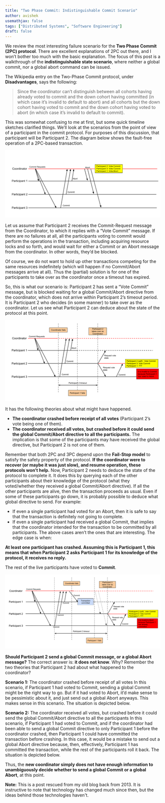 ```yaml
---
title: "Two Phase Commit: Indistinguishable Commit Scenario"
author: avishek
usemathjax: false
tags: ["Distributed Systems", "Software Engineering"]
draft: false
---
```


We review the most interesting failure scenario for the **Two Phase Commit (2PC) protocol**. There are excellent explanations of 2PC out there, and I won’t bother too much with the basic explanation. The focus of this post is a walkthrough of the **indistinguishable state scenario**, where neither a global commit, nor a global abort command can be issued.

The Wikipedia entry on the Two-Phase Commit protocol, under **Disadvantages**, says the following:

> Since the coordinator can’t distinguish between all cohorts having already voted to commit and the down cohort having committed (in which case it’s invalid to default to abort) and all cohorts but the down cohort having voted to commit and the down cohort having voted to abort (in which case it’s invalid to default to commit).

This was somewhat confusing to me at first, but some quick timeline sketches clarified things. We’ll look at the scenarios from the point of view of a participant in the commit protocol. For purposes of this discussion, that participant will be Participant 2. The diagram below shows the fault-free operation of a 2PC-based transaction.

![Two Phase Commit - No Failures](/assets/images/two-phase-commit-no-failures.png)

Let us assume that Participant 2 receives the Commit-Request message from the Coordinator, to which it replies with a “Vote Commit” message. If there are no failures at all, all the participants voting to commit would perform the operations in the transaction, including acquiring resource locks and so forth, and would wait for either a Commit or an Abort message from the coordinator. In other words, they’d be blocked.

Of course, we do not want to hold up other transactions competing for the same resources indefinitely (which will happen if no Commit/Abort messages arrive at all). Thus the (partial) solution is for one of the participants to take over as the coordinator once a timeout has expired.

So, this is what our scenario is: Participant 2 has sent a “Vote Commit” message, but is blocked waiting for a global Commit/Abort directive from the coordinator, which does not arrive within Participant 2’s timeout period. It is Participant 2 who decides (in some manner) to take over as the coordinator. Let us see what Participant 2 can deduce about the state of the protocol at this point.

![Two Phase Commit - Failure Scenario 1](/assets/images/two-phase-commit-failure-scenario-1.png)

It has the following theories about what might have happened.

- **The coordinator crashed before receipt of all votes** (Participant 2’s vote being one of them).
- **The coordinator received all votes, but crashed before it could send the global Commit/Abort directive to all the participants.** The implication is that some of the participants may have received the global directive, but Participant 2 is not one of them.

Remember that both 2PC and 3PC depend upon the **Fail-Stop model** to satisfy the safety property of the protocol. **If the coordinator were to recover (or maybe it was just slow), and resume operation, these protocols won’t help.** Now, Participant 2 needs to deduce the state of the protocol to complete it. It does this by querying each of the other participants about their knowledge of the protocol (what they voted/whether they received a global Commit/Abort directive). If all the other participants are alive, then the transaction proceeds as usual. Even if some of these participants go down, it is probably possible to deduce what global directive to send. For example:

- If even a single participant had voted for an Abort, then it is safe to say that the transaction is definitely not going to complete.
- If even a single participant had received a global Commit, that implies that the coordinator intended for the transaction to be committed by all participants. The above cases aren’t the ones that are interesting. The edge case is when:

**At least one participant has crashed. Assuming this is Participant 1, this means that when Participant 2 asks Participant 1 for its knowledge of the protocol, it receives no reply.**

The rest of the live participants have voted to **Commit**.

![Two Phase Commit - Failure Scenario 2](/assets/images/two-phase-commit-failure-scenario-2.png)

**Should Participant 2 send a global Commit message, or a global Abort message?** The correct answer is: **it does not know**. Why? Remember the two theories that Participant 2 had about what happened to the coordinator?

**Scenario 1:** The coordinator crashed before receipt of all votes In this scenario, if Participant 1 had voted to Commit, sending a global Commit might be the right way to go. But if it had voted to Abort, it’d make sense to be pessimistic about it, and just send out a global Abort anyways. This makes sense in this scenario. The situation is depicted below.

**Scenario 2:** The coordinator received all votes, but crashed before it could send the global Commit/Abort directive to all the participants In this scenario, if Participant 1 had voted to Commit, and if the coordinator had been able to send a global Commit directive to only Participant 1 before the coordinator crashed, then Participant 1 could have committed the transaction before crashing. In this case, it would be a mistake to send out a global Abort directive because, then, effectively, Participant 1 has committed the transaction, while the rest of the participants roll it back. The situation is depicted below.

Thus, the **new coordinator simply does not have enough information to unambiguously decide whether to send a global Commit or a global Abort**, at this point.

**Note:** This is a post rescued from my old blog back from 2013. It is instructive to note that technology has changed much since then, but the ideas behind those technologies haven't.
